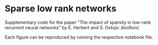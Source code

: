 # Sparse low rank networks
Supplementary code for the paper "The impact of sparsity in low-rank recurrent neural networks" by E. Herbert and S. Ostojic (bioRxiv)

Each figure can be reproduced by running the respective notebook file. 
